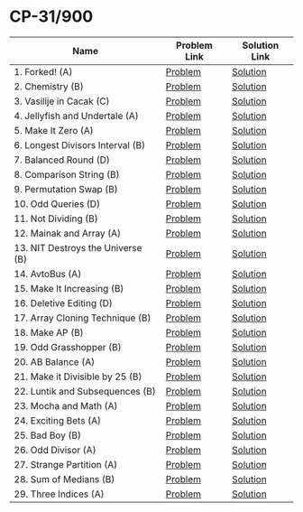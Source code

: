 # CP-31/900


| Name       | Problem Link                       | Solution Link                      |
|--------------------|------------------------------------|-----------------------------------|
| 1. Forked! (A)         | [Problem](https://codeforces.com/problemset/problem/1904/A)                | [Solution](https://github.com/moinhameed27/CodeForces/blob/main/CP-31/900/01_Forked.cpp)              |
| 2. Chemistry (B)         | [Problem](https://codeforces.com/problemset/problem/1883/B)                | [Solution](https://github.com/moinhameed27/CodeForces/blob/main/CP-31/900/02_Chemistry.cpp)              |
| 3. Vasilije in Cacak (C)         | [Problem](https://codeforces.com/problemset/problem/1878/C)                | [Solution](https://github.com/moinhameed27/CodeForces/blob/main/CP-31/900/03_Vasilije_in_Cacak.cpp)              |
| 4. Jellyfish and Undertale (A)         | [Problem](https://codeforces.com/problemset/problem/1875/A)                | [Solution](https://github.com/moinhameed27/CodeForces/blob/main/CP-31/900/04_Jellyfish_and_Undertale.cpp)              |
| 5. Make It Zero (A)         | [Problem](https://codeforces.com/problemset/problem/1869/A)                | [Solution](https://github.com/moinhameed27/CodeForces/blob/main/CP-31/900/05_Make_It_Zero.cpp)              |
| 6. Longest Divisors Interval (B)         | [Problem](https://codeforces.com/problemset/problem/1855/B)                | [Solution](https://github.com/moinhameed27/CodeForces/blob/main/CP-31/900/06_Longest_Divisors_Interval.cpp)              |
| 7. Balanced Round (D)         | [Problem](https://codeforces.com/problemset/problem/1850/D)                | [Solution](https://github.com/moinhameed27/CodeForces/blob/main/CP-31/900/07_Balanced_Round.cpp)              |
| 8. Comparison String (B)         | [Problem](https://codeforces.com/problemset/problem/1837/B)                | [Solution](https://github.com/moinhameed27/CodeForces/blob/main/CP-31/900/08_Comparison_String.cpp)              |
| 9. Permutation Swap (B)         | [Problem](https://codeforces.com/problemset/problem/1828/B)                | [Solution](https://github.com/moinhameed27/CodeForces/blob/main/CP-31/900/09_Permutation_Swap.cpp)              |
| 10. Odd Queries (D)         | [Problem](https://codeforces.com/problemset/problem/1807/D)                | [Solution](https://github.com/moinhameed27/CodeForces/blob/main/CP-31/900/10_Odd_Queries.cpp)              |
| 11. Not Dividing (B)         | [Problem](https://codeforces.com/problemset/problem/1794/B)                | [Solution](https://github.com/moinhameed27/CodeForces/blob/main/CP-31/900/11_Not_Dividing.cpp)              |
| 12. Mainak and Array (A)         | [Problem](https://codeforces.com/problemset/problem/1726/A)                | [Solution](https://github.com/moinhameed27/CodeForces/blob/main/CP-31/900/12_Mainak_and_Array.cpp)              |
| 13. NIT Destroys the Universe (B)         | [Problem](https://codeforces.com/problemset/problem/1696/B)                | [Solution](https://github.com/moinhameed27/CodeForces/blob/main/CP-31/900/13_NIT_Destroys_the_Universe.cpp)              |
| 14. AvtoBus (A)         | [Problem](https://codeforces.com/problemset/problem/1679/A)                | [Solution](https://github.com/moinhameed27/CodeForces/blob/main/CP-31/900/14_AvtoBus.cpp)              |
| 15. Make It Increasing (B)         | [Problem](https://codeforces.com/problemset/problem/1675/B)                | [Solution](https://github.com/moinhameed27/CodeForces/blob/main/CP-31/900/15_Make_It_Increasing.cpp)              |
| 16. Deletive Editing (D)         | [Problem](https://codeforces.com/problemset/problem/1666/D)                | [Solution](https://github.com/moinhameed27/CodeForces/blob/main/CP-31/900/16_Deletive_Editing.cpp)              |
| 17. Array Cloning Technique (B)         | [Problem](https://codeforces.com/problemset/problem/1665/B)                | [Solution](https://github.com/moinhameed27/CodeForces/blob/main/CP-31/900/17_Array_Cloning_Technique.cpp)              |
| 18. Make AP (B)         | [Problem](https://codeforces.com/problemset/problem/1624/B)                | [Solution](https://github.com/moinhameed27/CodeForces/blob/main/CP-31/900/18_Make_AP.cpp)              |
| 19. Odd Grasshopper (B)         | [Problem](https://codeforces.com/problemset/problem/1607/B)                | [Solution](https://github.com/moinhameed27/CodeForces/blob/main/CP-31/900/19_Odd_Grasshopper.cpp)              |
| 20. AB Balance (A)         | [Problem](https://codeforces.com/problemset/problem/1606/A)                | [Solution](https://github.com/moinhameed27/CodeForces/blob/main/CP-31/900/20_AB_Balance.cpp)              |
| 21. Make it Divisible by 25 (B)         | [Problem](https://codeforces.com/problemset/problem/1593/B)                | [Solution](https://github.com/moinhameed27/CodeForces/blob/main/CP-31/900/21_Make_it_Divisible_by_25.cpp)              |
| 22. Luntik and Subsequences (B)         | [Problem](https://codeforces.com/problemset/problem/1582/B)                | [Solution](https://github.com/moinhameed27/CodeForces/blob/main/CP-31/900/22_Luntik_and_Subsequences.cpp)              |
| 23. Mocha and Math (A)         | [Problem](https://codeforces.com/problemset/problem/1559/A)                | [Solution](https://github.com/moinhameed27/CodeForces/blob/main/CP-31/900/23_Mocha_and_Math.cpp)              |
| 24. Exciting Bets (A)         | [Problem](https://codeforces.com/problemset/problem/1543/A)                | [Solution](https://github.com/moinhameed27/CodeForces/blob/main/CP-31/900/24_Exciting_Bets.cpp)              |
| 25. Bad Boy (B)         | [Problem](https://codeforces.com/problemset/problem/1537/B)                | [Solution](https://github.com/moinhameed27/CodeForces/blob/main/CP-31/900/25_Bad_Boy.cpp)              |
| 26. Odd Divisor (A)         | [Problem](https://codeforces.com/problemset/problem/1475/A)                | [Solution](https://github.com/moinhameed27/CodeForces/blob/main/CP-31/900/26_Odd_Divisor.exe)              |
| 27. Strange Partition (A)         | [Problem](https://codeforces.com/problemset/problem/1471/A)                | [Solution](https://github.com/moinhameed27/CodeForces/blob/main/CP-31/900/27_Strange_Partition.cpp)              |
| 28. Sum of Medians (B)         | [Problem](https://codeforces.com/problemset/problem/1440/B)                | [Solution](https://github.com/moinhameed27/CodeForces/blob/main/CP-31/900/28_Sum_of_Medians.cpp)              |
| 29. Three Indices (A)         | [Problem](https://codeforces.com/problemset/problem/1380/A)                | [Solution](https://github.com/moinhameed27/CodeForces/blob/main/CP-31/900/29_Three_Indices.cpp)              |
